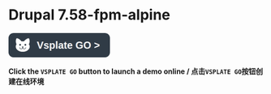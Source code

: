 # Drupal 7.58-fpm-alpine

<a href="https://www.vsplate.com/?docker-compose=https://github.com/vsplate/dcenvs/drupal/7.58-fpm-alpine"><img alt="VSPLATE GO" src="https://raw.githubusercontent.com/vsplate/images/master/vsgo_btn.png" width="200px"></a>

**Click the `VSPLATE GO` button to launch a demo online / 点击`VSPLATE GO`按钮创建在线环境**